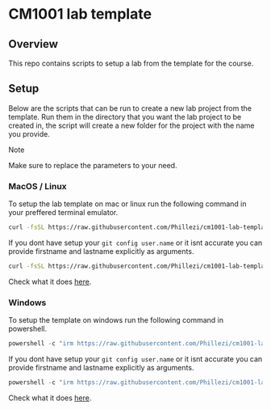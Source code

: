 # CM1001 lab template

## Overview

This repo contains scripts to setup a lab from the template for the course.

## Setup

Below are the scripts that can be run to create a new lab project from the template. Run them in the directory that you want the lab project to be created in, the script will create a new folder for the project with the name you provide.

> [!NOTE]  
> Make sure to replace the parameters to your need.

### MacOS / Linux

To setup the lab template on mac or linux run the following command in your preffered terminal emulator.

```bash
curl -fsSL https://raw.githubusercontent.com/Phillezi/cm1001-lab-template/main/scripts/apply.sh | sh -s your-lab-name-here
```

If you dont have setup your `git config user.name` or it isnt accurate you can provide firstname and lastname explicitly as arguments.

```bash
curl -fsSL https://raw.githubusercontent.com/Phillezi/cm1001-lab-template/main/scripts/apply.sh | sh -s your-lab-name-here firstname lastname
```


Check what it does [here](https://github.com/Phillezi/cm1001-lab-template/tree/main/scripts/apply.sh).

### Windows

To setup the template on windows run the following command in powershell.

```powershell
powershell -c "irm https://raw.githubusercontent.com/Phillezi/cm1001-lab-template/main/scripts/apply.ps1 | iex; apply.ps1 'your-lab-name-here'"
```

If you dont have setup your `git config user.name` or it isnt accurate you can provide firstname and lastname explicitly as arguments.

```powershell
powershell -c "irm https://raw.githubusercontent.com/Phillezi/cm1001-lab-template/main/scripts/apply.ps1 | iex; apply.ps1 'your-lab-name-here' 'firstname' 'lastname'"
```

Check what it does [here](https://github.com/Phillezi/cm1001-lab-template/tree/main/scripts/apply.ps1).
